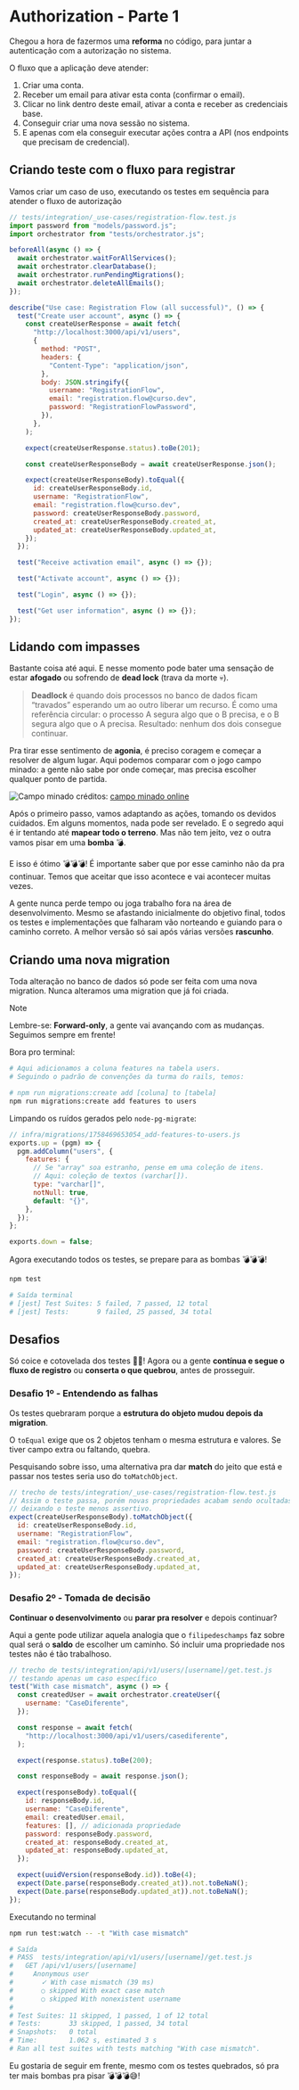 # Authorization - Parte 1

Chegou a hora de fazermos uma **reforma** no código, para juntar a autenticação com a autorização no sistema.

O fluxo que a aplicação deve atender:

1. Criar uma conta.
1. Receber um email para ativar esta conta (confirmar o email).
1. Clicar no link dentro deste email, ativar a conta e receber as credenciais base.
1. Conseguir criar uma nova sessão no sistema.
1. E apenas com ela conseguir executar ações contra a API (nos endpoints que precisam de credencial).

## Criando teste com o fluxo para registrar

Vamos criar um caso de uso, executando os testes em sequência para atender o fluxo de autorização

```js
// tests/integration/_use-cases/registration-flow.test.js
import password from "models/password.js";
import orchestrator from "tests/orchestrator.js";

beforeAll(async () => {
  await orchestrator.waitForAllServices();
  await orchestrator.clearDatabase();
  await orchestrator.runPendingMigrations();
  await orchestrator.deleteAllEmails();
});

describe("Use case: Registration Flow (all successful)", () => {
  test("Create user account", async () => {
    const createUserResponse = await fetch(
      "http://localhost:3000/api/v1/users",
      {
        method: "POST",
        headers: {
          "Content-Type": "application/json",
        },
        body: JSON.stringify({
          username: "RegistrationFlow",
          email: "registration.flow@curso.dev",
          password: "RegistrationFlowPassword",
        }),
      },
    );

    expect(createUserResponse.status).toBe(201);

    const createUserResponseBody = await createUserResponse.json();

    expect(createUserResponseBody).toEqual({
      id: createUserResponseBody.id,
      username: "RegistrationFlow",
      email: "registration.flow@curso.dev",
      password: createUserResponseBody.password,
      created_at: createUserResponseBody.created_at,
      updated_at: createUserResponseBody.updated_at,
    });
  });

  test("Receive activation email", async () => {});

  test("Activate account", async () => {});

  test("Login", async () => {});

  test("Get user information", async () => {});
});
```

## Lidando com impasses

Bastante coisa até aqui. E nesse momento pode bater uma sensação de estar **afogado** ou sofrendo de **dead lock** (trava da morte 💀).

> **Deadlock** é quando dois processos no banco de dados ficam “travados” esperando um ao outro liberar um recurso. É como uma referência circular: o processo A segura algo que o B precisa, e o B segura algo que o A precisa. Resultado: nenhum dos dois consegue continuar.

Pra tirar esse sentimento de **agonia**, é preciso coragem e começar a resolver de algum lugar. Aqui podemos comparar com o jogo campo minado: a gente não sabe por onde começar, mas precisa escolher qualquer ponto de partida.

![Campo minado](img/autenticacao-campo-minado-bomba.png)
créditos: [campo minado online](https://campo-minado.com/)

Após o primeiro passo, vamos adaptando as ações, tomando os devidos cuidados. Em alguns momentos, nada pode ser revelado. E o segredo aqui é ir tentando até **mapear todo o terreno**. Mas não tem jeito, vez o outra vamos pisar em uma **bomba** 💣.

E isso é ótimo 💣💣💣! É importante saber que por esse caminho não da pra continuar. Temos que aceitar que isso acontece e vai acontecer muitas vezes.

A gente nunca perde tempo ou joga trabalho fora na área de desenvolvimento. Mesmo se afastando inicialmente do objetivo final, todos os testes e implementações que falharam vão norteando e guiando para o caminho correto. A melhor versão só sai após várias versões **rascunho**.

## Criando uma nova migration

Toda alteração no banco de dados só pode ser feita com uma nova migration. Nunca alteramos uma migration que já foi criada.

> [!NOTE]
>
> Lembre-se: **Forward-only**, a gente vai avançando com as mudanças. Seguimos sempre em frente!

Bora pro terminal:

```bash
# Aqui adicionamos a coluna features na tabela users.
# Seguindo o padrão de convenções da turma do rails, temos:

# npm run migrations:create add [coluna] to [tabela]
npm run migrations:create add features to users
```

Limpando os ruídos gerados pelo `node-pg-migrate`:

```js
// infra/migrations/1758469653054_add-features-to-users.js
exports.up = (pgm) => {
  pgm.addColumn("users", {
    features: {
      // Se "array" soa estranho, pense em uma coleção de itens.
      // Aqui: coleção de textos (varchar[]).
      type: "varchar[]",
      notNull: true,
      default: "{}",
    },
  });
};

exports.down = false;
```

Agora executando todos os testes, se prepare para as bombas 💣💣💣!

```bash
npm test

# Saída terminal
# [jest] Test Suites: 5 failed, 7 passed, 12 total
# [jest] Tests:       9 failed, 25 passed, 34 total
```

## Desafios

Só coice e cotovelada dos testes 🐴🦾! Agora ou a gente **contínua e segue o fluxo de registro** ou **conserta o que quebrou**, antes de prosseguir.

### Desafio 1º - Entendendo as falhas

Os testes quebraram porque a **estrutura do objeto mudou depois da migration**.

O `toEqual` exige que os 2 objetos tenham o mesma estrutura e valores. Se tiver campo extra ou faltando, quebra.

Pesquisando sobre isso, uma alternativa pra dar **match** do jeito que está e passar nos testes seria uso do `toMatchObject`.

```js
// trecho de tests/integration/_use-cases/registration-flow.test.js
// Assim o teste passa, porém novas propriedades acabam sendo ocultadas,
// deixando o teste menos assertivo.
expect(createUserResponseBody).toMatchObject({
  id: createUserResponseBody.id,
  username: "RegistrationFlow",
  email: "registration.flow@curso.dev",
  password: createUserResponseBody.password,
  created_at: createUserResponseBody.created_at,
  updated_at: createUserResponseBody.updated_at,
});
```

### Desafio 2º - Tomada de decisão

**Continuar o desenvolvimento** ou **parar pra resolver** e depois continuar?

Aqui a gente pode utilizar aquela analogia que o `filipedeschamps` faz sobre qual será o **saldo** de escolher um caminho. Só incluir uma propriedade nos testes não é tão trabalhoso.

```js
// trecho de tests/integration/api/v1/users/[username]/get.test.js
// testando apenas um caso específico
test("With case mismatch", async () => {
  const createdUser = await orchestrator.createUser({
    username: "CaseDiferente",
  });

  const response = await fetch(
    "http://localhost:3000/api/v1/users/casediferente",
  );

  expect(response.status).toBe(200);

  const responseBody = await response.json();

  expect(responseBody).toEqual({
    id: responseBody.id,
    username: "CaseDiferente",
    email: createdUser.email,
    features: [], // adicionada propriedade
    password: responseBody.password,
    created_at: responseBody.created_at,
    updated_at: responseBody.updated_at,
  });

  expect(uuidVersion(responseBody.id)).toBe(4);
  expect(Date.parse(responseBody.created_at)).not.toBeNaN();
  expect(Date.parse(responseBody.updated_at)).not.toBeNaN();
});
```

Executando no terminal

```bash
npm run test:watch -- -t "With case mismatch"

# Saída
# PASS  tests/integration/api/v1/users/[username]/get.test.js
#   GET /api/v1/users/[username]
#     Anonymous user
#       ✓ With case mismatch (39 ms)
#       ○ skipped With exact case match
#       ○ skipped With nonexistent username
#
# Test Suites: 11 skipped, 1 passed, 1 of 12 total
# Tests:       33 skipped, 1 passed, 34 total
# Snapshots:   0 total
# Time:        1.062 s, estimated 3 s
# Ran all test suites with tests matching "With case mismatch".
```

Eu gostaria de seguir em frente, mesmo com os testes quebrados, só pra ter mais bombas pra pisar 💣💣💣😅!
